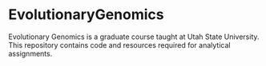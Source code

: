 # EvolutionaryGenomics
Evolutionary Genomics is a graduate course taught at Utah State University.  This repository contains code and resources required for analytical assignments.
